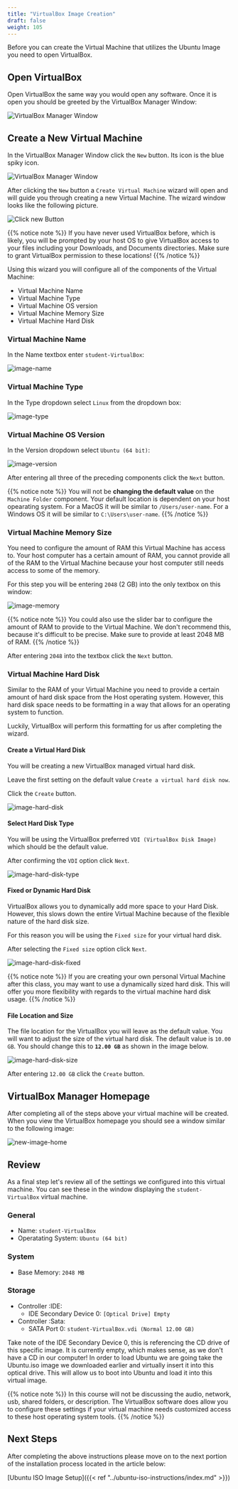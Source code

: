```yaml
---
title: "VirtualBox Image Creation"
draft: false
weight: 105
---
```


Before you can create the Virtual Machine that utilizes the Ubuntu Image you need to open VirtualBox.

## Open VirtualBox

Open VirtualBox the same way you would open any software. Once it is open you should be greeted by the VirtualBox Manager Window:

![VirtualBox Manager Window](pictures/virtualbox-home.png?classes=border)

## Create a New Virtual Machine

In the VirtualBox Manager Window click the `New` button. Its icon is the blue spiky icon.

![VirtualBox Manager Window](pictures/virtualbox-home.png?classes=border)

After clicking the `New` button a `Create Virtual Machine` wizard will open and will guide you through creating a new Virtual Machine. The wizard window looks like the following picture.

![Click new Button](pictures/click-new-button.png?classes=border)

{{% notice note %}}
If you have never used VirtualBox before, which is likely, you will be prompted by your host OS to give VirtualBox access to your files including your Downloads, and Documents directories.
Make sure to grant VirtualBox permission to these locations!
{{% /notice %}}

Using this wizard you will configure all of the components of the Virtual Machine:

- Virtual Machine Name
- Virtual Machine Type
- Virtual Machine OS version
- Virtual Machine Memory Size
- Virtual Machine Hard Disk

### Virtual Machine Name

In the Name textbox enter `student-VirtualBox`:

![image-name](pictures/image-name.png?classes=border)

### Virtual Machine Type

In the Type dropdown select `Linux` from the dropdown box:

![image-type](pictures/image-type.png?classes=border)

### Virtual Machine OS Version

In the Version dropdown select `Ubuntu (64 bit)`:

![image-version](pictures/image-version.png?classes=border)

After entering all three of the preceding components click the `Next` button.

{{% notice note %}}
You will not be **changing the default value** on the `Machine Folder` component. Your default location is dependent on your host opearating system. For a MacOS it will be similar to `/Users/user-name`. For a Windows OS it will be similar to `C:\Users\user-name`.
{{% /notice %}}


### Virtual Machine Memory Size

You need to configure the amount of RAM this Virtual Machine has access to. Your host computer has a certain amount of RAM, you cannot provide all of the RAM to the Virtual Machine because your host computer still needs access to some of the memory.

For this step you will be entering `2048` (2 GB) into the only textbox on this window:

![image-memory](pictures/image-memory.png?classes=border)

{{% notice note %}}
You could also use the slider bar to configure the amount of RAM to provide to the Virtual Machine. We don't recommend this, because it's difficult to be precise. Make sure to provide at least 2048 MB of RAM.
{{% /notice %}}

After entering `2048` into the textbox click the `Next` button.

### Virtual Machine Hard Disk

Similar to the RAM of your Virtual Machine you need to provide a certain amount of hard disk space from the Host operating system. However, this hard disk space needs to be formatting in a way that allows for an operating system to function.

Luckily, VirtualBox will perform this formatting for us after completing the wizard.

#### Create a Virtual Hard Disk

You will be creating a new VirtualBox managed virtual hard disk.

Leave the first setting on the default value `Create a virtual hard disk now`.

Click the `Create` button.

![image-hard-disk](pictures/image-hard-disk.png?classes=border)


#### Select Hard Disk Type

You will be using the VirtualBox preferred `VDI (VirtualBox Disk Image)` which should be the default value.

After confirming the `VDI` option click `Next`.

![image-hard-disk-type](pictures/image-hard-disk-type.png?classes=border)

#### Fixed or Dynamic Hard Disk

VirtualBox allows you to dynamically add more space to your Hard Disk. However, this slows down the entire Virtual Machine because of the flexible nature of the hard disk size.

For this reason you will be using the `Fixed size` for your virtual hard disk.

After selecting the `Fixed size` option click `Next`.

![image-hard-disk-fixed](pictures/image-hard-disk-fixed.png?classes=border)

{{% notice note %}}
If you are creating your own personal Virtual Machine after this class, you may want to use a dynamically sized hard disk. This will offer you more flexibility with regards to the virtual machine hard disk usage.
{{% /notice %}}

#### File Location and Size

The file location for the VirtualBox you will leave as the default value. You will want to adjust the size of the virtual hard disk. The default value is `10.00 GB`. You should change this to **`12.00 GB`** as shown in the image below.

![image-hard-disk-size](pictures/image-disk-size.png?classes=border)

After entering `12.00 GB` click the `Create` button.

## VirtualBox Manager Homepage

After completing all of the steps above your virtual machine will be created. When you view the VirtualBox homepage you should see a window similar to the following image:

![new-image-home](pictures/new-image-home.png?classes=border)


## Review

As a final step let's review all of the settings we configured into this virtual machine. You can see these in the window displaying the `student-VirtualBox` virtual machine.

### General

- Name: `student-VirtualBox`
- Operatating System: `Ubuntu (64 bit)`

### System

- Base Memory: `2048 MB`

### Storage

- Controller :IDE:
  - IDE Secondary Device 0: `[Optical Drive] Empty`
- Controller :Sata: 
  - SATA Port 0: `student-VirtualBox.vdi (Normal 12.00 GB)`

Take note of the IDE Secondary Device 0, this is referencing the CD drive of this specific image. It is currently empty, which makes sense, as we don't have a CD in our computer! In order to load Ubuntu we are going take the Ubuntu.iso image we downloaded earlier and virtually insert it into this optical drive. This will allow us to boot into Ubuntu and load it into this virtual image.

{{% notice note %}}
In this course will not be discussing the audio, network, usb, shared folders, or description. The VirtualBox software does allow you to configure these settings if your virtual machine needs customized access to these host operating system tools.
{{% /notice %}}

## Next Steps

After completing the above instructions please move on to the next portion of the installation process located in the article below:

[Ubuntu ISO Image Setup]({{< ref "../ubuntu-iso-instructions/index.md" >}})